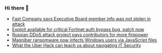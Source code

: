 ### Hi there 👋

<!--START_SECTION:feed-->
* [Fast Company says Executive Board member info was not stolen in attack](https://www.bleepingcomputer.com/news/security/fast-company-says-executive-board-member-info-was-not-stolen-in-attack/)
* [Exploit available for critical Fortinet auth bypass bug, patch now](https://www.bleepingcomputer.com/news/security/exploit-available-for-critical-fortinet-auth-bypass-bug-patch-now/)
* [Russian DDoS attack project pays contributors for more firepower](https://www.bleepingcomputer.com/news/security/russian-ddos-attack-project-pays-contributors-for-more-firepower/)
* [Magniber ransomware now infects Windows users via JavaScript files](https://www.bleepingcomputer.com/news/security/magniber-ransomware-now-infects-windows-users-via-javascript-files/)
* [What the Uber Hack can teach us about navigating IT Security](https://www.bleepingcomputer.com/news/security/what-the-uber-hack-can-teach-us-about-navigating-it-security/)
<!--END_SECTION:feed-->

<!--
**frankenk/frankenk** is a ✨ _special_ ✨ repository because its `README.md` (this file) appears on your GitHub profile.

Here are some ideas to get you started:

- 🔭 I’m currently working on ...
- 🌱 I’m currently learning ...
- 👯 I’m looking to collaborate on ...
- 🤔 I’m looking for help with ...
- 💬 Ask me about ...
- 📫 How to reach me: ...
- 😄 Pronouns: ...
- ⚡ Fun fact: ...
-->



